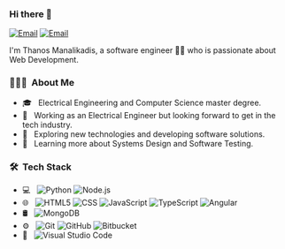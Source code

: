 ### Hi there 👋
<a href="malito:sakmanal@gmail.com"><img alt="Email" src="https://img.shields.io/badge/Gmail-D14836?style=for-the-badge&logo=gmail&logoColor=white"></a>
<a href="https://www.linkedin.com/in/athanasios-manalikadis-63a043189/"><img alt="Email" src="https://img.shields.io/badge/LinkedIn-0077B5?style=for-the-badge&logo=linkedin&logoColor=white"></a>

I'm Thanos Manalikadis, a software engineer 👨‍💻 who is passionate about Web Development.

<h3> 👨🏻‍💻 &nbsp;About Me </h3>

- 🎓 &nbsp; Electrical Engineering and Computer Science master degree.
- 💼 &nbsp; Working as an Electrical Engineer but looking forward to get in the tech industry.
- 🤔 &nbsp; Exploring new technologies and developing software solutions.
- 🌱 &nbsp; Learning more about Systems Design and Software Testing.

<h3> 🛠 &nbsp;Tech Stack</h3>

- 💻 &nbsp;
  ![Python](https://img.shields.io/badge/-Python-333333?style=flat&logo=python&logoColor=f5b342)
  <!--![.NET Core](https://img.shields.io/badge/-.NET-333333?style=flat&logo=.Net&logoColor=42e3f5)-->
  ![Node.js](https://img.shields.io/badge/-Node.js-333333?style=flat&logo=node.js)
- 🌐 &nbsp;
  ![HTML5](https://img.shields.io/badge/-HTML5-333333?style=flat&logo=HTML5)
  ![CSS](https://img.shields.io/badge/-CSS-333333?style=flat&logo=CSS3&logoColor=1572B6)
  ![JavaScript](https://img.shields.io/badge/-JavaScript-333333?style=flat&logo=javascript)
  ![TypeScript](https://img.shields.io/badge/-TypeScript-333333?style=flat&logo=typescript&logoColor=007ACC)
  ![Angular](https://img.shields.io/badge/-Angular-333333?style=flat&logo=angular&logoColor=eb4034)
- 🛢 &nbsp;
  ![MongoDB](https://img.shields.io/badge/-MongoDB-333333?style=flat&logo=mongodb)
- ⚙️ &nbsp;
  ![Git](https://img.shields.io/badge/-Git-333333?style=flat&logo=git)
  ![GitHub](https://img.shields.io/badge/-GitHub-333333?style=flat&logo=github)
  ![Bitbucket](https://img.shields.io/badge/-Bitbucket-333333?style=flat&logo=bitbucket&logoColor=3480eb)
- 🔧 &nbsp;
  ![Visual Studio Code](https://img.shields.io/badge/-Visual%20Studio%20Code-333333?style=flat&logo=visual-studio-code&logoColor=007ACC)
  
<!--<h3> 🤝🏻 &nbsp;Connect with Me </h3>-->
  
<!--<a href="https://www.linkedin.com/in/AVS1508/"><img alt="LinkedIn" src="https://img.shields.io/badge/LinkedIn-Aditya%20Vikram%20Singh-blue?style=flat-square&logo=linkedin"></a>-->

